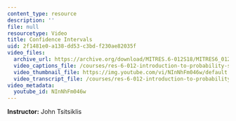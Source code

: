 ```yaml
---
content_type: resource
description: ''
file: null
resourcetype: Video
title: Confidence Intervals
uid: 2f1481e0-a138-dd53-c3bd-f230ae82035f
video_files:
  archive_url: https://archive.org/download/MITRES.6-012S18/MITRES6_012S18_L20-05_300k.mp4
  video_captions_file: /courses/res-6-012-introduction-to-probability-spring-2018/b80faeeec7fa5e1dbab4059c93ac3b86_NInNhFm046w.vtt
  video_thumbnail_file: https://img.youtube.com/vi/NInNhFm046w/default.jpg
  video_transcript_file: /courses/res-6-012-introduction-to-probability-spring-2018/c5ae72fd3a1c8bb116d92acfc3ac5244_NInNhFm046w.pdf
video_metadata:
  youtube_id: NInNhFm046w
---
```


**Instructor:** John Tsitsiklis